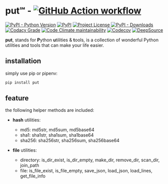 # put℠ - [![GitHub Action workflow](https://github.com/an63/put/workflows/build/badge.svg)](https://github.com/an63/put/actions?workflow=build)

[![PyPI - Python Version](https://img.shields.io/pypi/pyversions/put?style=flat-square)](https://pypi.org/project/put/)
[![PyPI](https://img.shields.io/pypi/v/put?style=flat-square)](https://pypi.org/project/put/)
[![Project License](https://img.shields.io/pypi/l/put?style=flat-square)](https://github.com/an63/put/blob/master/LICENSE)
[![PyPI - Downloads](https://img.shields.io/pypi/dw/put?style=flat-square)](https://pepy.tech/project/put)
[![Codacy Grade](https://img.shields.io/codacy/grade/f1c04ec78a4b45a4b8d95d89c94ba24e?style=flat-square)](https://www.codacy.com/manual/an9an63/put)
[![Code Climate maintainability](https://img.shields.io/codeclimate/maintainability-percentage/an63/put?style=flat-square)](https://codeclimate.com/github/an63/put)
[![Codecov](https://img.shields.io/codecov/c/gh/an63/put?style=flat-square)](https://codecov.io/gh/an63/put)
[![DeepSource](https://static.deepsource.io/deepsource-badge-light.svg)](https://deepsource.io/gh/an63/put/?ref=repository-badge)

**put**, stands for **P**ython **u**tilities & **t**ools, is a collection of wonderful Python utilities and tools that can make your life easier.

## installation

simply use pip or pipenv:

```bash
pip install put
```

## feature

the following helper methods are included:

-   **hash** utilities:
    -   md5: md5str, md5sum, md5base64
    -   sha1: sha1str, sha1sum, sha1base64
    -   sha256: sha256str, sha256sum, sha256base64

-   **file** utilities:
    -   directory: is_dir_exist, is_dir_empty, make_dir, remove_dir, scan_dir, join_path
    -   file: is_file_exist, is_file_empty, save_json, load_json, load_lines, get_file_info

